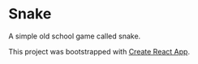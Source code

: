 # Snake
A simple old school game called snake.

This project was bootstrapped with [Create React App](https://github.com/facebook/create-react-app).

